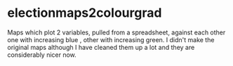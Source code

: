 # electionmaps2colourgrad
Maps which plot 2 variables, pulled from a spreadsheet, against each other one with increasing blue , other with increasing green. I didn't make the original maps although I have cleaned them up a lot and they are considerably nicer now.
